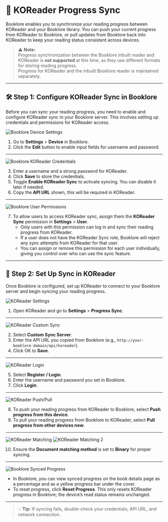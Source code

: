 # 🔄 KOReader Progress Sync

Booklore enables you to synchronize your reading progress between KOReader and your Booklore library. You can push your current progress from KOReader to Booklore, or pull updates from Booklore back into KOReader to keep your reading status consistent across devices.

> ⚠️ **Note:**  
> Progress synchronization between the Booklore inbuilt reader and KOReader is **not supported** at this time, as they use different formats for storing reading progress.  
> Progress for KOReader and the inbuilt Booklore reader is maintained separately.

---

## 🛠️ Step 1: Configure KOReader Sync in Booklore

Before you can sync your reading progress, you need to enable and configure KOReader sync in your Booklore server. This involves setting up credentials and permissions for KOReader access.

![Booklore Device Settings](/img/koreader/1.jpg)

1. Go to **Settings** > **Device** in Booklore.
2. Click the **Edit** button to enable input fields for username and password.

---

![Booklore KOReader Credentials](/img/koreader/2.jpg)

3. Enter a username and a strong password for KOReader.
4. Click **Save** to store the credentials.
5. Toggle **Enable KOReader Sync** to activate syncing. You can disable it later if needed.
6. Copy the **API URL** shown, this will be required in KOReader.

---

![Booklore User Permissions](/img/koreader/3.jpg)

7. To allow users to access KOReader sync, assign them the **KOReader Sync** permission in **Settings** > **User**.
   - Only users with this permission can log in and sync their reading progress from KOReader.
   - If a user does not have the KOReader Sync role, Booklore will reject any sync attempts from KOReader for that user.
   - You can assign or remove this permission for each user individually, giving you control over who can use the sync feature.

---

## 📲 Step 2: Set Up Sync in KOReader

Once Booklore is configured, set up KOReader to connect to your Booklore server and begin syncing your reading progress.

![KOReader Settings](/img/koreader/5.jpg)

1. Open KOReader and go to **Settings** > **Progress Sync**.

---

![KOReader Custom Sync](/img/koreader/6.jpg)

2. Select **Custom Sync Server**.
3. Enter the API URL you copied from Booklore (e.g., `http://your-booklore-domain/api/koreader`).
4. Click OK to **Save**.

---

![KOReader Login](/img/koreader/7.jpg)

5. Select **Register / Login**.
6. Enter the username and password you set in Booklore.
7. Click **Login**.

---

![KOReader Push/Pull](/img/koreader/8.jpg)

8. To push your reading progress from KOReader to Booklore, select **Push progress from this device**.
9. To pull your reading progress from Booklore to KOReader, select **Pull progress from other devices now**.

---

![KOReader Matching](/img/koreader/9.jpg)
![KOReader Matching 2](/img/koreader/10.jpg)

10. Ensure the **Document matching method** is set to **Binary** for proper syncing.

---

![Booklore Synced Progress](/img/koreader/11.jpg)

- In Booklore, you can view synced progress on the book details page as a percentage and as a yellow progress bar under the cover.
- To reset progress, click **Reset Progress**. This only resets KOReader progress in Booklore; the device’s read status remains unchanged.

---

> 💡 **Tip:** If syncing fails, double-check your credentials, API URL, and network connection.
